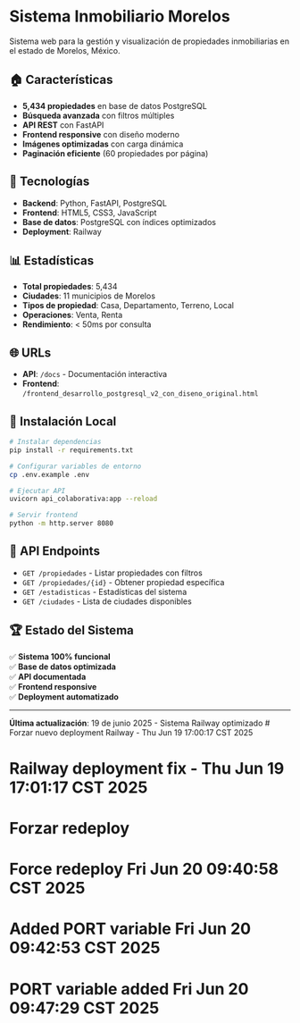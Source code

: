 # Sistema Inmobiliario Morelos

Sistema web para la gestión y visualización de propiedades inmobiliarias en el estado de Morelos, México.

## 🏠 Características

- **5,434 propiedades** en base de datos PostgreSQL
- **Búsqueda avanzada** con filtros múltiples
- **API REST** con FastAPI
- **Frontend responsive** con diseño moderno
- **Imágenes optimizadas** con carga dinámica
- **Paginación eficiente** (60 propiedades por página)

## 🚀 Tecnologías

- **Backend**: Python, FastAPI, PostgreSQL
- **Frontend**: HTML5, CSS3, JavaScript
- **Base de datos**: PostgreSQL con índices optimizados
- **Deployment**: Railway

## 📊 Estadísticas

- **Total propiedades**: 5,434
- **Ciudades**: 11 municipios de Morelos
- **Tipos de propiedad**: Casa, Departamento, Terreno, Local
- **Operaciones**: Venta, Renta
- **Rendimiento**: < 50ms por consulta

## 🌐 URLs

- **API**: `/docs` - Documentación interactiva
- **Frontend**: `/frontend_desarrollo_postgresql_v2_con_diseno_original.html`

## 🔧 Instalación Local

```bash
# Instalar dependencias
pip install -r requirements.txt

# Configurar variables de entorno
cp .env.example .env

# Ejecutar API
uvicorn api_colaborativa:app --reload

# Servir frontend
python -m http.server 8080
```

## 📝 API Endpoints

- `GET /propiedades` - Listar propiedades con filtros
- `GET /propiedades/{id}` - Obtener propiedad específica
- `GET /estadisticas` - Estadísticas del sistema
- `GET /ciudades` - Lista de ciudades disponibles

## 🏆 Estado del Sistema

✅ **Sistema 100% funcional**  
✅ **Base de datos optimizada**  
✅ **API documentada**  
✅ **Frontend responsive**  
✅ **Deployment automatizado**

---

**Última actualización**: 19 de junio 2025 - Sistema Railway optimizado # Forzar nuevo deployment Railway - Thu Jun 19 17:00:17 CST 2025
# Railway deployment fix - Thu Jun 19 17:01:17 CST 2025
# Forzar redeploy
# Force redeploy Fri Jun 20 09:40:58 CST 2025
# Added PORT variable Fri Jun 20 09:42:53 CST 2025
# PORT variable added Fri Jun 20 09:47:29 CST 2025

